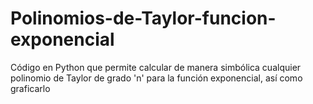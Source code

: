 # Polinomios-de-Taylor-funcion-exponencial
Código en Python que permite calcular de manera simbólica cualquier polinomio de Taylor de grado 'n' para la función exponencial, así como graficarlo
